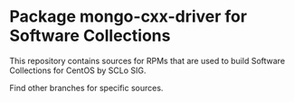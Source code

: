 # Package mongo-cxx-driver for Software Collections

This repository contains sources for RPMs that are used
to build Software Collections for CentOS by SCLo SIG.

Find other branches for specific sources.
